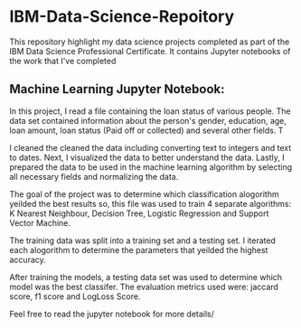 # IBM-Data-Science-Repoitory
This repository highlight my data science projects completed as part of the IBM Data Science Professional Certificate. It contains Jupyter notebooks of the work that I've completed

## Machine Learning Jupyter Notebook:
In this project, I read a file containing the loan status of various people. The data set contained information about the person's gender, education, age, loan amount, loan status (Paid off or collected) and several other fields. T

I cleaned the cleaned the data including converting text to integers and text to dates. Next, I visualized the data to better understand the data. Lastly, I prepared the data to be used in the machine learning algorithm by selecting all necessary fields and normalizing the data. 

The goal of the project was to determine which classification alogorithm yeilded the best results so, this file was used to train 4 separate  algorithms: K Nearest Neighbour, Decision Tree, Logistic Regression and Support Vector Machine. 

The training data was split into a training set and a testing set. I iterated each alogorithm to determine the parameters that yeilded the highest accuracy.

After training the models, a testing data set was used to determine which model was the best classifer. The evaluation metrics used were: jaccard score, f1 score and LogLoss Score.

Feel free to read the jupyter notebook for more details/
